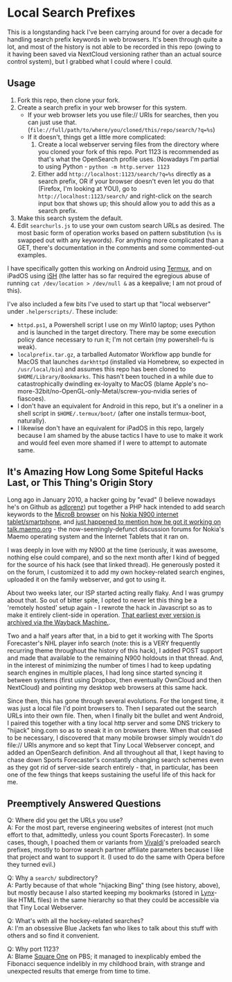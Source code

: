 Local Search Prefixes
=====================

This is a longstanding hack I've been carrying around for over a decade for handling search prefix keywords in web browsers. It's been through quite a lot, and most of the history is not able to be recorded in this repo (owing to it having been saved via NextCloud versioning rather than an actual source control system), but I grabbed what I could where I could.


Usage
-----

1. Fork this repo, then clone your fork.
2. Create a search prefix in your web browser for this system.
    - If your web browser lets you use file:// URIs for searches, then you can just use that. (`file://full/path/to/where/you/cloned/this/repo/search/?q=%s`)
    - If it doesn't, things get a little more complicated:
        1. Create a local webserver serving files from the directory where you cloned your fork of this repo. Port 1123 is recommended as that's what the OpenSearch profile uses. (Nowadays I'm partial to using Python - `python -m http.server 1123`
        2. Either add `http://localhost:1123/search/?q=%s` directly as a search prefix, OR if your browser doesn't even let you do that (Firefox, I'm looking at YOU), go to `http://localhost:1123/search/` and right-click on the search input box that shows up; this should allow you to add this as a search prefix.
3. Make this search system the default.
4. Edit `searchurls.js` to use your own custom search URLs as desired. The most basic form of operation works based on pattern substitution (`%s` is swapped out with any keywords). For anything more complicated than a GET, there's documentation in the comments and some commented-out examples.

I have specifically gotten this working on Android using [Termux](https://termux.com), and on iPadOS using [iSH](https://ish.app) (the latter has so far required the egregious abuse of running `cat /dev/location > /dev/null &` as a keepalive; I am not proud of this).

I've also included a few bits I've used to start up that "local webserver" under `.helperscripts/`. These include:
- `httpd.ps1`, a Powershell script I use on my Win10 laptop; uses Python and is launched in the target directory. There may be some execution policy dance necessary to run it; I'm not certain (my powershell-fu is weak).
- `localprefix.tar.gz`, a tarballed Automator Workflow app bundle for MacOS that launches `darkhttpd` (installed via Homebrew, so expected in `/usr/local/bin`) and assumes this repo has been cloned to `$HOME/Library/Bookmarks`. This hasn't been touched in a while due to catastrophically dwindling ex-loyalty to MacOS (blame Apple's no-more-32bit/no-OpenGL-only-Metal/screw-you-nvidia series of fiascoes).
- I don't have an equivalent for Android in this repo, but it's a oneliner in a shell script in `$HOME/.termux/boot/` (after one installs termux-boot, naturally).
- I likewise don't have an equivalent for iPadOS in this repo, largely because I am shamed by the abuse tactics I have to use to make it work and would feel even more shamed if I were to attempt to automate same.


It's Amazing How Long Some Spiteful Hacks Last, or This Thing's Origin Story
----------------------------------------------------------------------------

Long ago in January 2010, a hacker going by "evad" (I believe nowadays he's on Github as [adlorenz](https://github.com/adlorenz)) put together a PHP hack intended to add search keywords to the [MicroB browser](https://en.wikipedia.org/wiki/MicroB) on his [Nokia N900 internet tablet/smartphone](https://en.wikipedia.org/wiki/Nokia_N900), and [just happened to mention how he got it working on talk.maemo.org](http://web.archive.org/web/20210329091502/https://talk.maemo.org/showthread.php?t=39214) - the now-seemingly-defunct discussion forums for Nokia's Maemo operating system and the Internet Tablets that it ran on.

I was deeply in love with my N900 at the time (seriously, it was awesome, nothing else could compare), and so the next month after I kind of begged for the source of his hack (see that linked thread). He generously posted it on the forum, I customized it to add my own hockey-related search engines, uploaded it on the family webserver, and got to using it.

About two weeks later, our ISP started acting really flaky. And I was grumpy about that. So out of bitter spite, I opted to never let this thing be a 'remotely hosted' setup again - I rewrote the hack in Javascript so as to make it entirely client-side in operation. [That earliest ever version is archived via the Wayback Machine.](http://web.archive.org/web/20210329091502/https://talk.maemo.org/attachment.php?attachmentid=7533&d=1267167539).

Two and a half years after that, in a bid to get it working with The Sports Forecaster's NHL player info search (note: this is a VERY frequently recurring theme throughout the history of this hack), I added POST support and made that available to the remaining N900 holdouts in that thread. And, in the interest of minimizing the number of times I had to keep updating search engines in multiple places, I had long since started syncing it between systems (first using Dropbox, then eventually OwnCloud and then NextCloud) and pointing my desktop web browsers at this same hack.

Since then, this has gone through several evolutions. For the longest time, it was just a local file I'd point browsers to. Then I separated out the search URLs into their own file. Then, when I finally bit the bullet and went Android, I paired this together with a tiny local http server and some DNS trickery to "hijack" bing.com so as to sneak it in on browsers there. When that ceased to be necessary, I discovered that many mobile browser simply wouldn't *do* file:// URIs anymore and so kept that Tiny Local Webserver concept, and added an OpenSearch definition. And all throughout all that, I kept having to chase down Sports Forecaster's constantly changing search schemes even as they got rid of server-side search entirely - that, in particular, has been one of the few things that keeps sustaining the useful life of this hack for me.


Preemptively Answered Questions
-------------------------------

Q: Where did you get the URLs you use?  
A: For the most part, reverse engineering websites of interest (not much effort to that, admittedly, unless you count Sports Forecaster). In some cases, though, I poached them or variants from [Vivaldi](https://vivaldi.com)'s preloaded search prefixes, mostly to borrow search partner affiliate parameters because I like that project and want to support it. (I used to do the same with Opera before they turned evil.)

Q: Why a `search/` subdirectory?  
A: Partly because of that whole "hijacking Bing" thing (see history, above), but mostly because I also started keeping my bookmarks (stored in [Lynx](https://en.wikipedia.org/wiki/Lynx_(web_browser))-like HTML files) in the same hierarchy so that they could be accessible via that Tiny Local Webserver.

Q: What's with all the hockey-related searches?  
A: I'm an obsessive Blue Jackets fan who likes to talk about this stuff with others and so find it convenient.

Q: Why port 1123?  
A: Blame [Square One](https://en.wikipedia.org/wiki/Square_One_Television) on PBS; it managed to inexplicably embed the Fibonacci sequence indelibly in my childhood brain, with strange and unexpected results that emerge from time to time.
